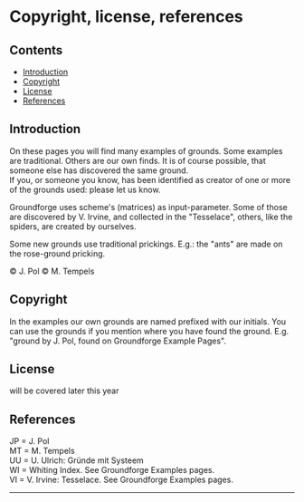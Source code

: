 # Copyright, license, references

## Contents
* [Introduction](#introduction)
* [Copyright](#copyright)
* [License](#license)
* [References](#references)

## Introduction
On these pages you will find many examples of grounds. Some examples are traditional. Others are our own finds. It is of course possible, that someone else has discovered the same ground.    
If you, or someone you know, has been identified as creator of one or more of the grounds used: please let us know.

Groundforge uses scheme's (matrices) as input-parameter. Some of those are discovered by V. Irvine, and collected in the "Tesselace", others, like the spiders, are created by ourselves.

Some new grounds use traditional prickings. E.g.: the "ants" are made on the rose-ground pricking.

<script>send mail("egrofdnuorg eamoj")</script>    

&copy; J. Pol
&copy; M. Tempels

## Copyright
In the examples our own grounds are named prefixed with our initials. You can use the grounds if you mention where you have found the ground. E.g. "ground by J. Pol, found on Groundforge Example Pages".

## License
will be covered later this year

## References
JP = J. Pol     
MT = M. Tempels    
UU = U. Ulrich: Gründe mit Systeem      
WI = Whiting Index. See Groundforge Examples pages.      
VI = V. Irvine: Tesselace. See Groundforge Examples pages.    

***
